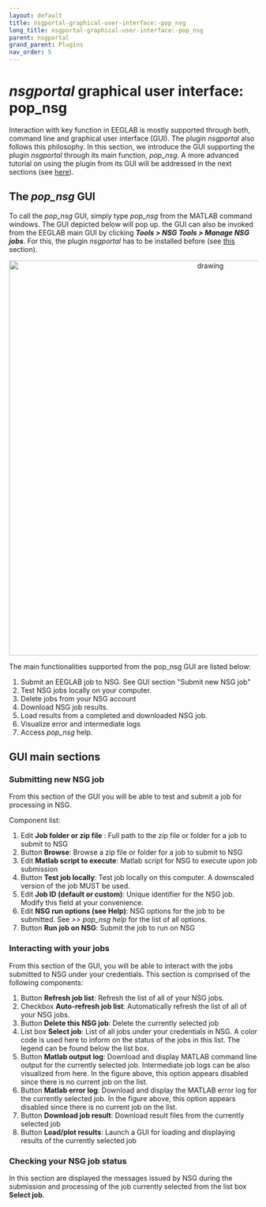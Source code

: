 ```yaml
---
layout: default
title: nsgportal-graphical-user-interface:-pop_nsg
long_title: nsgportal-graphical-user-interface:-pop_nsg
parent: nsgportal
grand_parent: Plugins
nav_order: 5
---
```


# *nsgportal* graphical user interface: pop_nsg

Interaction with key function in EEGLAB is mostly supported through both, command line and graphical user interface (GUI). The plugin *nsgportal* also follows this philosophy. In this section, we introduce the GUI supporting the plugin *nsgportal* through its main function, *pop_nsg*. A more advanced tutorial on using the plugin from its GUI will be addressed in the next sections (see [here](https://github.com/sccn/nsgportal/wiki/Creating-and-managing-a-job-from-pop_nsg-GUI)).

## The *pop_nsg* GUI
To call the *pop_nsg* GUI, simply type *pop_nsg* from the MATLAB command windows. The GUI depicted below will pop up. the GUI can also be invoked from the EEGLAB main GUI by clicking ***Tools > NSG Tools > Manage NSG jobs***. For this, the plugin *nsgportal*  has to be installed before (see [this](https://github.com/sccn/nsgportal/wiki/Registering-on-NSG-R) section). 

<center>
<img src="https://github.com/sccn/nsgportal/blob/master/docs/img/pop_nsgguineu.jpg?raw=true" alt="drawing" width="800"/>
</center>

The main functionalities supported from the pop_nsg GUI are listed below:

1. Submit an EEGLAB job to NSG. See GUI section "Submit new NSG job"
2. Test NSG jobs locally on your computer.
3. Delete jobs from your NSG account
4. Download NSG job results.
5. Load results from a completed and downloaded NSG job.
6. Visualize error and intermediate logs
7. Access *pop_nsg* help.

## GUI main sections
### Submitting new NSG job
From this section of the GUI you will be able to test and submit a job for processing in NSG.

Component list:

 1. Edit **Job folder or zip file** : Full path to the zip file or folder for a job to submit to NSG
 2. Button **Browse**: Browse a zip file or folder for a job to submit to NSG
 3. Edit **Matlab script to execute**: Matlab script for NSG to execute upon job submission
 4. Button **Test job locally**:  Test job locally on this computer. A downscaled version of the job MUST be used.
 5. Edit **Job ID (default or custom)**: Unique identifier for the NSG job. Modify this field at your convenience.   
 6. Edit **NSG run options (see Help)**: NSG options for the job to be submitted. See *>> pop_nsg help* for the list of all options.
 7. Button **Run job on NSG**: Submit the job to run on NSG                
                                  
### Interacting with your jobs
 From this section of the GUI, you will be able to interact with the jobs submitted to NSG under your credentials.
 This section is comprised of the following components:
 
 1. Button **Refresh job list**: Refresh the list of all of your NSG jobs.
 2. Checkbox **Auto-refresh job list**: Automatically refresh the list of all of your NSG jobs.
 3. Button **Delete this NSG job**: Delete the currently selected job
 4. List box **Select job**: List of all jobs under your credentials in NSG. A color code is used here to inform on the status of the jobs in this list. The legend can be found below the list box.
 5. Button **Matlab output log**: Download and display MATLAB command line output for the currently selected job. Intermediate job logs can be also visualized from here. In the figure above, this option appears disabled since there is no current job on the list.
 6. Button **Matlab error log**: Download and display the MATLAB error log for the currently selected job. In the figure above, this option appears disabled since there is no current job on the list.
 7. Button **Download job result**: Download result files from the currently selected job
 8. Button **Load/plot results**: Launch a GUI for loading and displaying results of the currently selected job
    
### Checking your NSG job status
In this section are displayed the messages issued by NSG during the submission and processing of the job currently selected from the list box **Select job**.